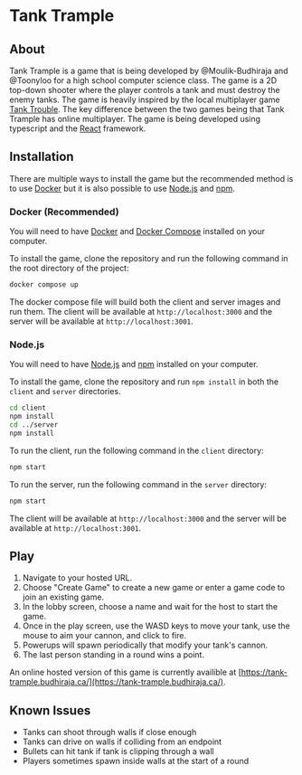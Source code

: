 # Tank Trample

## About

Tank Trample is a game that is being developed by @Moulik-Budhiraja and @Toonyloo for a high school computer science class. The game is a 2D top-down shooter where the player controls a tank and must destroy the enemy tanks. The game is heavily inspired by the local multiplayer game [Tank Trouble](https://tanktrouble.com/). The key difference between the two games being that Tank Trample has online multiplayer. The game is being developed using typescript and the [React](https://reactjs.org/) framework.

## Installation

There are multiple ways to install the game but the recommended method is to use [Docker](https://www.docker.com/) but it is also possible to use [Node.js](https://nodejs.org/en/) and [npm](https://www.npmjs.com/).

### Docker (Recommended)

You will need to have [Docker](https://docs.docker.com/get-docker/) and [Docker Compose](https://docs.docker.com/compose/install/) installed on your computer.

To install the game, clone the repository and run the following command in the root directory of the project:

```bash
docker compose up
```

The docker compose file will build both the client and server images and run them. The client will be available at `http://localhost:3000` and the server will be available at `http://localhost:3001`.

### Node.js

You will need to have [Node.js](https://nodejs.org/en/) and [npm](https://www.npmjs.com/) installed on your computer.

To install the game, clone the repository and run `npm install` in both the `client` and `server` directories.

```bash
cd client
npm install
cd ../server
npm install
```

To run the client, run the following command in the `client` directory:

```bash
npm start
```

To run the server, run the following command in the `server` directory:

```bash
npm start
```

The client will be available at `http://localhost:3000` and the server will be available at `http://localhost:3001`.

## Play

1. Navigate to your hosted URL.
2. Choose "Create Game" to create a new game or enter a game code to join an existing game.
3. In the lobby screen, choose a name and wait for the host to start the game.
4. Once in the play screen, use the WASD keys to move your tank, use the mouse to aim your cannon, and click to fire.
5. Powerups will spawn periodically that modify your tank's cannon. 
6. The last person standing in a round wins a point.

An online hosted version of this game is currently availible at [https://tank-trample.budhiraja.ca/](https://tank-trample.budhiraja.ca/).

## Known Issues

* Tanks can shoot through walls if close enough
* Tanks can drive on walls if colliding from an endpoint
* Bullets can hit tank if tank is clipping through a wall
* Players sometimes spawn inside walls at the start of a round
